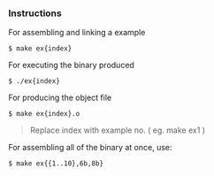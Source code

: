 ### Instructions

For assembling and linking a example

    $ make ex{index}

For executing the binary produced

    $ ./ex{index}

For producing the object file

    $ make ex{index}.o

> Replace index with example no. ( eg. make ex1 )

For assembling all of the binary at once, use:
 
    $ make ex{{1..10},6b,8b}
